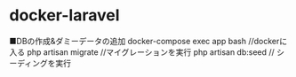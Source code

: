 # docker-laravel


■DBの作成&ダミーデータの追加
docker-compose exec app bash  //dockerに入る
php artisan migrate  //マイグレーションを実行
php artisan db:seed   // シーディングを実行


